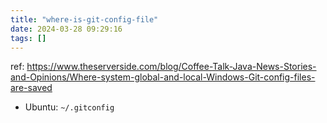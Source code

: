 ```yaml
---
title: "where-is-git-config-file"
date: 2024-03-28 09:29:16
tags: []
---
```

ref: https://www.theserverside.com/blog/Coffee-Talk-Java-News-Stories-and-Opinions/Where-system-global-and-local-Windows-Git-config-files-are-saved

* Ubuntu: `~/.gitconfig`

